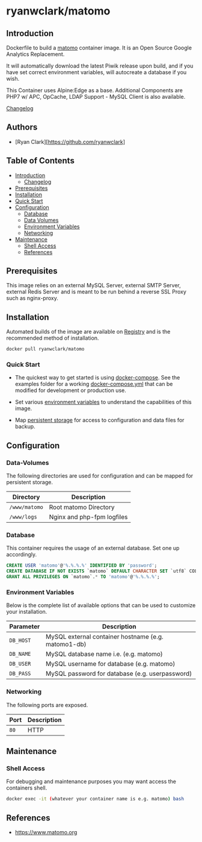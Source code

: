 # ryanwclark/matomo

## Introduction

Dockerfile to build a [matomo](https://www.matomo.org/) container image. It is an Open Source Google Analytics Replacement.

It will automatically download the latest Piwik release upon build, and if you have set correct environment variables, will autocreate a database if you wish.

This Container uses Alpine:Edge as a base.
Additional Components are PHP7 w/ APC, OpCache, LDAP Support - MySQL Client is also available.


[Changelog](CHANGELOG.md)

## Authors

- [Ryan Clark][https://github.com/ryanwclark]

## Table of Contents

- [Introduction](#introduction)
    - [Changelog](CHANGELOG.md)
- [Prerequisites](#prerequisites)
- [Installation](#installation)
- [Quick Start](#quick-start)
- [Configuration](#configuration)
    - [Database](#database)
    - [Data Volumes](#data-volumes)
    - [Environment Variables](#environmentvariables)   
    - [Networking](#networking)
- [Maintenance](#maintenance)
    - [Shell Access](#shell-access)
   - [References](#references)

## Prerequisites

This image relies on an external MySQL Server, external SMTP Server, external Redis Server and is meant to be run behind a reverse SSL Proxy such as nginx-proxy.


## Installation

Automated builds of the image are available on [Registry](https://hub.docker.com/r/ryanwclark/matomo) and is the recommended method of installation.


```bash
docker pull ryanwclark/matomo
```

### Quick Start

* The quickest way to get started is using [docker-compose](https://docs.docker.com/compose/). See the examples folder for a working [docker-compose.yml](examples/docker-compose.yml) that can be modified for development or production use.

* Set various [environment variables](#environment-variables) to understand the capabilities of this image.
* Map [persistent storage](#data-volumes) for access to configuration and data files for backup.

## Configuration

### Data-Volumes

The following directories are used for configuration and can be mapped for persistent storage.

| Directory | Description |
|-----------|-------------|
| `/www/matomo` | Root matomo Directory |
| `/www/logs` | Nginx and php-fpm logfiles |

### Database

This container requires the usage of an external database. Set one up accordingly.

```sql
CREATE USER 'matomo'@'%.%.%.%' IDENTIFIED BY 'password';
CREATE DATABASE IF NOT EXISTS `matomo` DEFAULT CHARACTER SET `utf8` COLLATE `utf8_unicode_ci`;
GRANT ALL PRIVILEGES ON `matomo`.* TO 'matomo'@'%.%.%.%';
```

### Environment Variables

Below is the complete list of available options that can be used to customize your installation.

| Parameter | Description |
|-----------|-------------|
| `DB_HOST` | MySQL external container hostname (e.g. matomo1-db)
| `DB_NAME` | MySQL database name i.e. (e.g. matomo)
| `DB_USER` | MySQL username for database (e.g. matomo)
| `DB_PASS` | MySQL password for database (e.g. userpassword)


### Networking

The following ports are exposed.

| Port      | Description |
|-----------|-------------|
| `80` | HTTP |

## Maintenance
### Shell Access

For debugging and maintenance purposes you may want access the containers shell. 

```bash
docker exec -it (whatever your container name is e.g. matomo) bash
```

## References

* https://www.matomo.org

